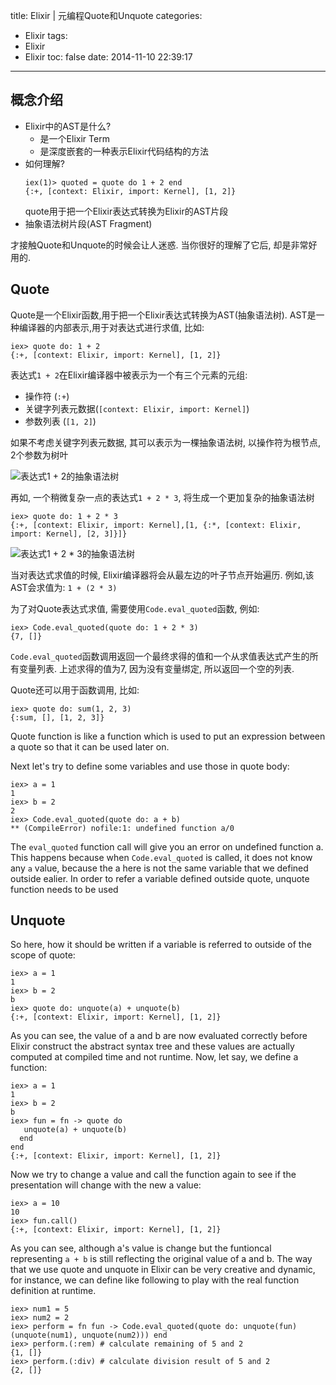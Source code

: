 title: Elixir | 元编程Quote和Unquote
categories:
  - Elixir
tags:
  - Elixir
  - Elixir
toc: false
date: 2014-11-10 22:39:17
---

## 概念介绍

- Elixir中的AST是什么?
    - 是一个Elixir Term
    - 是深度嵌套的一种表示Elixir代码结构的方法
- 如何理解?
    ```
    iex(1)> quoted = quote do 1 + 2 end
    {:+, [context: Elixir, import: Kernel], [1, 2]}
    ```
    quote用于把一个Elixir表达式转换为Elixir的AST片段
- 抽象语法树片段(AST Fragment)

才接触Quote和Unquote的时候会让人迷惑. 当你很好的理解了它后, 却是非常好用的.


<!--
一个典型的应用场景就是自动化的生成代码, 用于处理系统中高度重复性的工作
- 数据库模型对象的生成
依据数据库的定义可以自动化的生成模型对象
-->

## Quote

Quote是一个Elixir函数,用于把一个Elixir表达式转换为AST(抽象语法树). AST是一种编译器的内部表示,用于对表达式进行求值, 比如:

```
iex> quote do: 1 + 2
{:+, [context: Elixir, import: Kernel], [1, 2]}
```

表达式`1 + 2`在Elixir编译器中被表示为一个有三个元素的元组:

- 操作符 (`:+`)
- 关键字列表元数据(`[context: Elixir, import: Kernel]`)
- 参数列表 (`[1, 2]`)

如果不考虑关键字列表元数据, 其可以表示为一棵抽象语法树, 以操作符为根节点, 2个参数为树叶

![表达式1 + 2的抽象语法树](/assets/images/ast1.png)

再如, 一个稍微复杂一点的表达式`1 + 2 * 3`, 将生成一个更加复杂的抽象语法树

```
iex> quote do: 1 + 2 * 3
{:+, [context: Elixir, import: Kernel],[1, {:*, [context: Elixir, import: Kernel], [2, 3]}]}
```

![表达式1 + 2 * 3的抽象语法树](/assets/images/ast2.png)

当对表达式求值的时候, Elixir编译器将会从最左边的叶子节点开始遍历. 例如,该AST会求值为: `1 + (2 * 3)`

为了对Quote表达式求值, 需要使用`Code.eval_quoted`函数, 例如:

```
iex> Code.eval_quoted(quote do: 1 + 2 * 3)
{7, []}
```

`Code.eval_quoted`函数调用返回一个最终求得的值和一个从求值表达式产生的所有变量列表. 上述求得的值为7, 因为没有变量绑定, 所以返回一个空的列表.

Quote还可以用于函数调用, 比如:

```
iex> quote do: sum(1, 2, 3)
{:sum, [], [1, 2, 3]}
```

Quote function is like a function which is used to put an expression between a quote so that it can be used later on.

Next let's try to define some variables and use those in quote body:

```
iex> a = 1
1
iex> b = 2
2
iex> Code.eval_quoted(quote do: a + b)
** (CompileError) nofile:1: undefined function a/0
```

The `eval_quoted` function call will give you an error on undefined function a. This happens because when
`Code.eval_quoted` is called, it does not know any `a` value, because the a here is not the same variable
that we defined outside ealier. In order to refer a variable defined outside quote, unquote function needs to be used

## Unquote

So here, how it should be written if a variable is referred to outside of the scope of quote:

```
iex> a = 1
1
iex> b = 2
b
iex> quote do: unquote(a) + unquote(b)
{:+, [context: Elixir, import: Kernel], [1, 2]}
```

As you can see, the value of a and b are now evaluated correctly before Elixir construct the abstract syntax tree and
these values are actually computed at compiled time and not runtime. Now, let say, we define a function:

```
iex> a = 1
1
iex> b = 2
b
iex> fun = fn -> quote do
   unquote(a) + unquote(b)
  end
end
{:+, [context: Elixir, import: Kernel], [1, 2]}
```

Now we try to change a value and call the function again to see if the presentation will change with the new a value:

```
iex> a = 10
10
iex> fun.call()
{:+, [context: Elixir, import: Kernel], [1, 2]}
```

As you can see, although a's value is change but the funtioncal representing `a + b` is still reflecting the original
value of a and b. The way that we use quote and unquote in Elixir can be very creative and dynamic, for instance, we
can define like following to play with the real function definition at runtime.

```
iex> num1 = 5
iex> num2 = 2
iex> perform = fn fun -> Code.eval_quoted(quote do: unquote(fun)(unquote(num1), unquote(num2))) end
iex> perform.(:rem) # calculate remaining of 5 and 2
{1, []}
iex> perform.(:div) # calculate division result of 5 and 2
{2, []}
```
